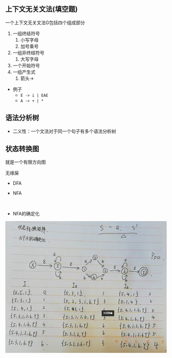 ## 上下文无关文法(填空题)

一个上下文无关文法G包括四个组成部分

1. 一组终结符号
   1. 小写字母
   2. 加号乘号
2. 一组非终结符号
   1. 大写字母
3. 一个开始符号
4. 一组产生式
   1. 箭头->

- 例子
  - `E -> i | EAE`
  - `A -> + | *`

## 语法分析树

- 二义性：一个文法对于同一个句子有多个语法分析树





## 状态转换图

就是一个有限方向图



无缘屎



- DFA

 

- NFA

​	

- NFA的确定化

 ![image-20230717184953987](assets/image-20230717184953987.png)



## 
